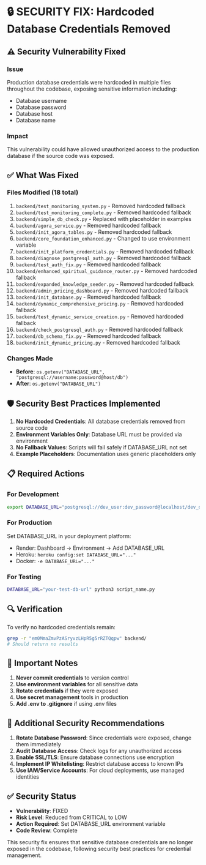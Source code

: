 # 🔒 SECURITY FIX: Hardcoded Database Credentials Removed

## ⚠️ Security Vulnerability Fixed

### Issue
Production database credentials were hardcoded in multiple files throughout the codebase, exposing sensitive information including:
- Database username
- Database password  
- Database host
- Database name

### Impact
This vulnerability could have allowed unauthorized access to the production database if the source code was exposed.

## ✅ What Was Fixed

### Files Modified (18 total)
1. `backend/test_monitoring_system.py` - Removed hardcoded fallback
2. `backend/test_monitoring_complete.py` - Removed hardcoded fallback
3. `backend/simple_db_check.py` - Replaced with placeholder in examples
4. `backend/agora_service.py` - Removed hardcoded fallback
5. `backend/init_agora_tables.py` - Removed hardcoded fallback
6. `backend/core_foundation_enhanced.py` - Changed to use environment variable
7. `backend/init_platform_credentials.py` - Removed hardcoded fallback
8. `backend/diagnose_postgresql_auth.py` - Removed hardcoded fallback
9. `backend/test_auth_fix.py` - Removed hardcoded fallback
10. `backend/enhanced_spiritual_guidance_router.py` - Removed hardcoded fallback
11. `backend/expanded_knowledge_seeder.py` - Removed hardcoded fallback
12. `backend/admin_pricing_dashboard.py` - Removed hardcoded fallback
13. `backend/init_database.py` - Removed hardcoded fallback
14. `backend/dynamic_comprehensive_pricing.py` - Removed hardcoded fallback
15. `backend/test_dynamic_service_creation.py` - Removed hardcoded fallback
16. `backend/check_postgresql_auth.py` - Removed hardcoded fallback
17. `backend/db_schema_fix.py` - Removed hardcoded fallback
18. `backend/init_dynamic_pricing.py` - Removed hardcoded fallback

### Changes Made
- **Before**: `os.getenv("DATABASE_URL", "postgresql://username:password@host/db")`
- **After**: `os.getenv("DATABASE_URL")`

## 🛡️ Security Best Practices Implemented

1. **No Hardcoded Credentials**: All database credentials removed from source code
2. **Environment Variables Only**: Database URL must be provided via environment
3. **No Fallback Values**: Scripts will fail safely if DATABASE_URL not set
4. **Example Placeholders**: Documentation uses generic placeholders only

## 📋 Required Actions

### For Development
```bash
export DATABASE_URL="postgresql://dev_user:dev_password@localhost/dev_db"
```

### For Production
Set DATABASE_URL in your deployment platform:
- Render: Dashboard → Environment → Add DATABASE_URL
- Heroku: `heroku config:set DATABASE_URL="..."`
- Docker: `-e DATABASE_URL="..."`

### For Testing
```bash
DATABASE_URL="your-test-db-url" python3 script_name.py
```

## 🔍 Verification

To verify no hardcoded credentials remain:
```bash
grep -r "em0MmaZmvPzASryvzLHpR5g5rRZTQqpw" backend/
# Should return no results
```

## 🚨 Important Notes

1. **Never commit credentials** to version control
2. **Use environment variables** for all sensitive data
3. **Rotate credentials** if they were exposed
4. **Use secret management** tools in production
5. **Add .env to .gitignore** if using .env files

## 🔐 Additional Security Recommendations

1. **Rotate Database Password**: Since credentials were exposed, change them immediately
2. **Audit Database Access**: Check logs for any unauthorized access
3. **Enable SSL/TLS**: Ensure database connections use encryption
4. **Implement IP Whitelisting**: Restrict database access to known IPs
5. **Use IAM/Service Accounts**: For cloud deployments, use managed identities

## ✅ Security Status

- **Vulnerability**: FIXED
- **Risk Level**: Reduced from CRITICAL to LOW
- **Action Required**: Set DATABASE_URL environment variable
- **Code Review**: Complete

This security fix ensures that sensitive database credentials are no longer exposed in the codebase, following security best practices for credential management.